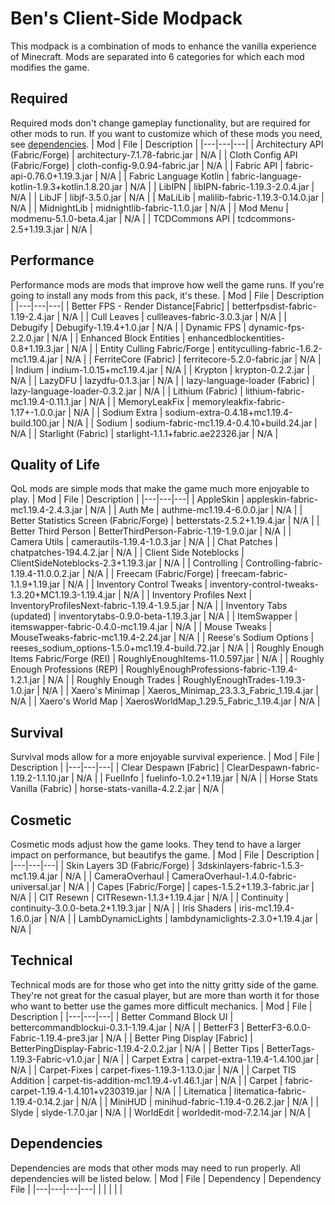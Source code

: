 # Ben's Client-Side Modpack
This modpack is a combination of mods to enhance the vanilla experience of Minecraft. Mods are separated into 6 categories for which each mod modifies the game.

## Required
Required mods don't change gameplay functionality, but are required for other mods to run. If you want to customize which of these mods you need, see [dependencies](#Dependencies).
| Mod | File | Description |
|---|---|---|
| Architectury API (Fabric/Forge) | architectury-7.1.78-fabric.jar | N/A |
| Cloth Config API (Fabric/Forge) | cloth-config-9.0.94-fabric.jar | N/A |
| Fabric API | fabric-api-0.76.0+1.19.3.jar | N/A |
| Fabric Language Kotlin | fabric-language-kotlin-1.9.3+kotlin.1.8.20.jar | N/A |
| LibIPN | libIPN-fabric-1.19.3-2.0.4.jar | N/A |
| LibJF | libjf-3.5.0.jar | N/A |
| MaLiLib | malilib-fabric-1.19.3-0.14.0.jar | N/A |
| MidnightLib | midnightlib-fabric-1.1.0.jar | N/A |
| Mod Menu | modmenu-5.1.0-beta.4.jar | N/A |
| TCDCommons API | tcdcommons-2.5+1.19.3.jar | N/A |

## Performance
Performance mods are mods that improve how well the game runs. If you're going to install any mods from this pack, it's these.
| Mod | File | Description |
|---|---|---|
| Better FPS - Render Distance[Fabric] | betterfpsdist-fabric-1.19-2.4.jar | N/A |
| Cull Leaves | cullleaves-fabric-3.0.3.jar | N/A |
| Debugify | Debugify-1.19.4+1.0.jar | N/A |
| Dynamic FPS | dynamic-fps-2.2.0.jar | N/A |
| Enhanced Block Entities | enhancedblockentities-0.8+1.19.3.jar | N/A |
| Entity Culling Fabric/Forge | entityculling-fabric-1.6.2-mc1.19.4.jar | N/A |
| FerriteCore (Fabric) | ferritecore-5.2.0-fabric.jar | N/A |
| Indium | indium-1.0.15+mc1.19.4.jar | N/A |
| Krypton | krypton-0.2.2.jar | N/A |
| LazyDFU | lazydfu-0.1.3.jar | N/A |
| lazy-language-loader (Fabric) | lazy-language-loader-0.3.2.jar | N/A |
| Lithium (Fabric) | lithium-fabric-mc1.19.4-0.11.1.jar | N/A |
| MemoryLeakFix | memoryleakfix-fabric-1.17+-1.0.0.jar | N/A |
| Sodium Extra | sodium-extra-0.4.18+mc1.19.4-build.100.jar | N/A |
| Sodium | sodium-fabric-mc1.19.4-0.4.10+build.24.jar | N/A |
| Starlight (Fabric) | starlight-1.1.1+fabric.ae22326.jar | N/A |

## Quality of Life
QoL mods are simple mods that make the game much more enjoyable to play.
| Mod | File | Description |
|---|---|---|
| AppleSkin | appleskin-fabric-mc1.19.4-2.4.3.jar | N/A |
| Auth Me | authme-mc1.19.4-6.0.0.jar | N/A |
| Better Statistics Screen (Fabric/Forge) | betterstats-2.5.2+1.19.4.jar | N/A |
| Better Third Person | BetterThirdPerson-Fabric-1.19-1.9.0.jar | N/A |
| Camera Utils | camerautils-1.19.4-1.0.3.jar | N/A |
| Chat Patches | chatpatches-194.4.2.jar | N/A |
| Client Side Noteblocks | ClientSideNoteblocks-2.3+1.19.3.jar | N/A |
| Controlling | Controlling-fabric-1.19.4-11.0.0.2.jar | N/A |
| Freecam (Fabric/Forge) | freecam-fabric-1.1.9+1.19.jar | N/A |
| Inventory Control Tweaks | inventory-control-tweaks-1.3.20+MC1.19.3-1.19.4.jar | N/A |
| Inventory Profiles Next | InventoryProfilesNext-fabric-1.19.4-1.9.5.jar | N/A |
| Inventory Tabs (updated) | inventorytabs-0.9.0-beta-1.19.3.jar | N/A |
| ItemSwapper | itemswapper-fabric-0.4.0-mc1.19.4.jar | N/A |
| Mouse Tweaks | MouseTweaks-fabric-mc1.19.4-2.24.jar | N/A |
| Reese's Sodium Options | reeses_sodium_options-1.5.0+mc1.19.4-build.72.jar | N/A |
| Roughly Enough Items Fabric/Forge (REI) | RoughlyEnoughItems-11.0.597.jar | N/A |
| Roughly Enough Professions (REP) | RoughlyEnoughProfessions-fabric-1.19.4-1.2.1.jar | N/A |
| Roughly Enough Trades | RoughlyEnoughTrades-1.19.3-1.0.jar | N/A |
| Xaero's Minimap | Xaeros_Minimap_23.3.3_Fabric_1.19.4.jar | N/A |
| Xaero's World Map | XaerosWorldMap_1.29.5_Fabric_1.19.4.jar | N/A |

## Survival
Survival mods allow for a more enjoyable survival experience.
| Mod | File | Description |
|---|---|---|
| Clear Despawn [Fabric] | ClearDespawn-fabric-1.19.2-1.1.10.jar | N/A |
| FuelInfo | fuelinfo-1.0.2+1.19.jar | N/A |
| Horse Stats Vanilla (Fabric) | horse-stats-vanilla-4.2.2.jar | N/A |

## Cosmetic
Cosmetic mods adjust how the game looks. They tend to have a larger impact on performance, but beautifys the game.
| Mod | File | Description |
|---|---|---|
| Skin Layers 3D (Fabric/Forge) | 3dskinlayers-fabric-1.5.3-mc1.19.4.jar | N/A |
| CameraOverhaul | CameraOverhaul-1.4.0-fabric-universal.jar | N/A |
| Capes [Fabric/Forge] | capes-1.5.2+1.19.3-fabric.jar | N/A |
| CIT Resewn | CITResewn-1.1.3+1.19.4.jar | N/A |
| Continuity | continuity-3.0.0-beta.2+1.19.3.jar | N/A |
| Iris Shaders | iris-mc1.19.4-1.6.0.jar | N/A |
| LambDynamicLights | lambdynamiclights-2.3.0+1.19.4.jar | N/A |

## Technical
Technical mods are for those who get into the nitty gritty side of the game. They're not great for the casual player, but are more than worth it for those who want to better use the games more difficult mechanics.
| Mod | File | Description |
|---|---|---|
| Better Command Block UI | bettercommandblockui-0.3.1-1.19.4.jar | N/A |
| BetterF3 | BetterF3-6.0.0-Fabric-1.19.4-pre3.jar | N/A |
| Better Ping Display [Fabric] | BetterPingDisplay-Fabric-1.19.4-2.0.2.jar | N/A |
| Better Tips | BetterTags-1.19.3-Fabric-v1.0.jar | N/A |
| Carpet Extra | carpet-extra-1.19.4-1.4.100.jar | N/A |
| Carpet-Fixes | carpet-fixes-1.19.3-1.13.0.jar | N/A |
| Carpet TIS Addition | carpet-tis-addition-mc1.19.4-v1.46.1.jar | N/A |
| Carpet | fabric-carpet-1.19.4-1.4.101+v230319.jar | N/A |
| Litematica | litematica-fabric-1.19.4-0.14.2.jar | N/A |
| MiniHUD | minihud-fabric-1.19.4-0.26.2.jar | N/A |
| Slyde | slyde-1.7.0.jar | N/A |
| WorldEdit | worldedit-mod-7.2.14.jar | N/A |

## Dependencies
Dependencies are mods that other mods may need to run properly. All dependencies will be listed below.
| Mod | File | Dependency | Dependency File |
|---|---|---|---|
|  |  |  |  |
